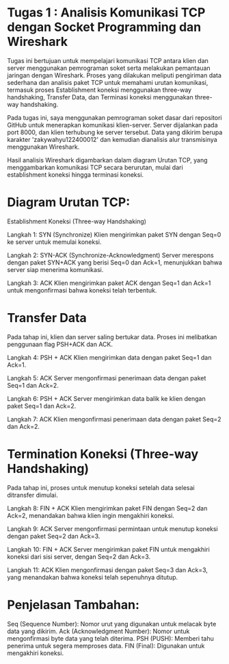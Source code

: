 # Tugas 1 : Analisis Komunikasi TCP dengan Socket Programming dan Wireshark

Tugas ini bertujuan untuk mempelajari komunikasi TCP antara klien dan server menggunakan pemrograman soket serta melakukan pemantauan jaringan dengan Wireshark. Proses yang dilakukan meliputi pengiriman data sederhana dan analisis paket TCP untuk memahami urutan komunikasi, termasuk proses Establishment koneksi menggunakan three-way handshaking, Transfer Data, dan Terminasi koneksi menggunakan three-way handshaking.

Pada tugas ini, saya menggunakan pemrograman soket dasar dari repositori GitHub untuk menerapkan komunikasi klien-server. Server dijalankan pada port 8000, dan klien terhubung ke server tersebut. Data yang dikirim berupa karakter 'zakywahyu122400012' dan kemudian dianalisis alur transmisinya menggunakan Wireshark.

Hasil analisis Wireshark digambarkan dalam diagram Urutan TCP, yang menggambarkan komunikasi TCP secara berurutan, mulai dari establishment koneksi hingga terminasi koneksi.

# Diagram Urutan TCP:

Establishment Koneksi (Three-way Handshaking)

Langkah 1: SYN (Synchronize)
Klien mengirimkan paket SYN dengan Seq=0 ke server untuk memulai koneksi.

Langkah 2: SYN-ACK (Synchronize-Acknowledgment)
Server merespons dengan paket SYN+ACK yang berisi Seq=0 dan Ack=1, menunjukkan bahwa server siap menerima komunikasi.

Langkah 3: ACK
Klien mengirimkan paket ACK dengan Seq=1 dan Ack=1 untuk mengonfirmasi bahwa koneksi telah terbentuk.

# Transfer Data

Pada tahap ini, klien dan server saling bertukar data. Proses ini melibatkan penggunaan flag PSH+ACK dan ACK.

Langkah 4: PSH + ACK
Klien mengirimkan data dengan paket Seq=1 dan Ack=1.

Langkah 5: ACK
Server mengonfirmasi penerimaan data dengan paket Seq=1 dan Ack=2.

Langkah 6: PSH + ACK
Server mengirimkan data balik ke klien dengan paket Seq=1 dan Ack=2.

Langkah 7: ACK
Klien mengonfirmasi penerimaan data dengan paket Seq=2 dan Ack=2.

# Termination Koneksi (Three-way Handshaking)

Pada tahap ini, proses untuk menutup koneksi setelah data selesai ditransfer dimulai.

Langkah 8: FIN + ACK
Klien mengirimkan paket FIN dengan Seq=2 dan Ack=2, menandakan bahwa klien ingin mengakhiri koneksi.

Langkah 9: ACK
Server mengonfirmasi permintaan untuk menutup koneksi dengan paket Seq=2 dan Ack=3.

Langkah 10: FIN + ACK
Server mengirimkan paket FIN untuk mengakhiri koneksi dari sisi server, dengan Seq=2 dan Ack=3.

Langkah 11: ACK
Klien mengonfirmasi dengan paket Seq=3 dan Ack=3, yang menandakan bahwa koneksi telah sepenuhnya ditutup.

# Penjelasan Tambahan:

Seq (Sequence Number): Nomor urut yang digunakan untuk melacak byte data yang dikirim.
Ack (Acknowledgment Number): Nomor untuk mengonfirmasi byte data yang telah diterima.
PSH (PUSH): Memberi tahu penerima untuk segera memproses data.
FIN (Final): Digunakan untuk mengakhiri koneksi.
